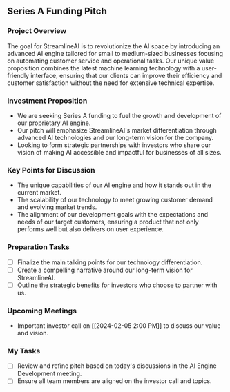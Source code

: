 ## Series A Funding Pitch

### Project Overview

The goal for StreamlineAI is to revolutionize the AI space by introducing an advanced AI engine tailored for small to medium-sized businesses focusing on automating customer service and operational tasks. Our unique value proposition combines the latest machine learning technology with a user-friendly interface, ensuring that our clients can improve their efficiency and customer satisfaction without the need for extensive technical expertise.

### Investment Proposition

- We are seeking Series A funding to fuel the growth and development of our proprietary AI engine.
- Our pitch will emphasize StreamlineAI's market differentiation through advanced AI technologies and our long-term vision for the company.
- Looking to form strategic partnerships with investors who share our vision of making AI accessible and impactful for businesses of all sizes.

### Key Points for Discussion

- The unique capabilities of our AI engine and how it stands out in the current market.
- The scalability of our technology to meet growing customer demand and evolving market trends.
- The alignment of our development goals with the expectations and needs of our target customers, ensuring a product that not only performs well but also delivers on user experience.

### Preparation Tasks

- [ ] Finalize the main talking points for our technology differentiation.
- [ ] Create a compelling narrative around our long-term vision for StreamlineAI.
- [ ] Outline the strategic benefits for investors who choose to partner with us.

### Upcoming Meetings

- Important investor call on [[2024-02-05 2:00 PM]] to discuss our value and vision.

### My Tasks

- [ ] Review and refine pitch based on today's discussions in the AI Engine Development meeting.
- [ ] Ensure all team members are aligned on the investor call and topics.
